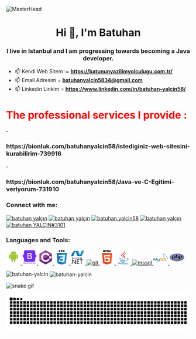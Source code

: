 ![MasterHead](https://siberci.com/wp-content/uploads/2020/03/2020-yili-programlama-dilleri-1024x640.jpeg)

<h1 align="center">Hi 👋, I'm Batuhan</h1>
<h3 align="center">I live in Istanbul and I am progressing towards becoming a Java developer.</h3>

- 📫 Kendi Web Sitem := **https://batununyazilimyolculugu.com.tr/**
- 📫 Email Adresim = **batuhanyalcin5834@gmail.com**
- 📫 Linkedin Linkim = **https://www.linkedin.com/in/batuhan-yalcin58/**
<h1 style="color:red;">The professional services I provide :</h1>
- <h3>https://bionluk.com/batuhanyalcin58/istediginiz-web-sitesini-kurabilirim-739916</h3>
- <h3>https://bionluk.com/batuhanyalcin58/Java-ve-C-Egitimi-veriyorum-731910</h3>


<h3 align="left">Connect with me:</h3>
<p align="left">
<a href="https://www.linkedin.com/in/batuhan-yal%C3%A7in-88862a33a/" target="blank"><img align="center" src="https://raw.githubusercontent.com/rahuldkjain/github-profile-readme-generator/master/src/images/icons/Social/linked-in-alt.svg" alt="batuhan yalçın" height="30" width="40" /></a>
<a href="https://fb.com/batuhan yalçın" target="blank"><img align="center" src="https://raw.githubusercontent.com/rahuldkjain/github-profile-readme-generator/master/src/images/icons/Social/facebook.svg" alt="batuhan yalçın" height="30" width="40" /></a>
<a href="https://instagram.com/batuhan.yalcin58" target="blank"><img align="center" src="https://raw.githubusercontent.com/rahuldkjain/github-profile-readme-generator/master/src/images/icons/Social/instagram.svg" alt="batuhan.yalcin58" height="30" width="40" /></a>
<a href="https://www.youtube.com/c/batuhan yalçın" target="blank"><img align="center" src="https://raw.githubusercontent.com/rahuldkjain/github-profile-readme-generator/master/src/images/icons/Social/youtube.svg" alt="batuhan yalçın" height="30" width="40" /></a>
<a href="https://discord.gg/batuhan YALÇIN#3101" target="blank"><img align="center" src="https://raw.githubusercontent.com/rahuldkjain/github-profile-readme-generator/master/src/images/icons/Social/discord.svg" alt="batuhan YALÇIN#3101" height="30" width="40" /></a>
</p>

<h3 align="left">Languages and Tools:</h3>
<p align="left"> <a href="https://developer.android.com" target="_blank" rel="noreferrer"> <img src="https://raw.githubusercontent.com/devicons/devicon/master/icons/android/android-original-wordmark.svg" alt="android" width="40" height="40"/> </a> <a href="https://getbootstrap.com" target="_blank" rel="noreferrer"> <img src="https://raw.githubusercontent.com/devicons/devicon/master/icons/bootstrap/bootstrap-plain-wordmark.svg" alt="bootstrap" width="40" height="40"/> </a> <a href="https://www.w3schools.com/cs/" target="_blank" rel="noreferrer"> <img src="https://raw.githubusercontent.com/devicons/devicon/master/icons/csharp/csharp-original.svg" alt="csharp" width="40" height="40"/> </a> <a href="https://www.w3schools.com/css/" target="_blank" rel="noreferrer"> <img src="https://raw.githubusercontent.com/devicons/devicon/master/icons/css3/css3-original-wordmark.svg" alt="css3" width="40" height="40"/> </a> <a href="https://dotnet.microsoft.com/" target="_blank" rel="noreferrer"> <img src="https://raw.githubusercontent.com/devicons/devicon/master/icons/dot-net/dot-net-original-wordmark.svg" alt="dotnet" width="40" height="40"/> </a> <a href="https://git-scm.com/" target="_blank" rel="noreferrer"> <img src="https://www.vectorlogo.zone/logos/git-scm/git-scm-icon.svg" alt="git" width="40" height="40"/> </a> <a href="https://www.w3.org/html/" target="_blank" rel="noreferrer"> <img src="https://raw.githubusercontent.com/devicons/devicon/master/icons/html5/html5-original-wordmark.svg" alt="html5" width="40" height="40"/> </a> <a href="https://www.java.com" target="_blank" rel="noreferrer"> <img src="https://raw.githubusercontent.com/devicons/devicon/master/icons/java/java-original.svg" alt="java" width="40" height="40"/> </a> <a href="https://www.microsoft.com/en-us/sql-server" target="_blank" rel="noreferrer"> <img src="https://www.svgrepo.com/show/303229/microsoft-sql-server-logo.svg" alt="mssql" width="40" height="40"/> </a> <a href="https://www.mysql.com/" target="_blank" rel="noreferrer"> <img src="https://raw.githubusercontent.com/devicons/devicon/master/icons/mysql/mysql-original-wordmark.svg" alt="mysql" width="40" height="40"/> </a> <a href="https://www.php.net" target="_blank" rel="noreferrer"> <img src="https://raw.githubusercontent.com/devicons/devicon/master/icons/php/php-original.svg" alt="php" width="40" height="40"/> </a> </p>

<p><img align="left" src="https://github-readme-stats.vercel.app/api/top-langs?username=batuhan-yalcin&show_icons=true&locale=en&layout=compact" alt="batuhan-yalcin" /></p>

<p>&nbsp;<img align="center" src="https://github-readme-stats.vercel.app/api?username=batuhan-yalcin&show_icons=true&locale=en" alt="batuhan-yalcin" /></p>


![snake gif](https://github.com/Batuhan-Yalcin/Batuhan-Yalcin/blob/output/github-contribution-grid-snake.gif)


<picture>
  <source media="(prefers-color-scheme: dark)" srcset="https://raw.githubusercontent.com/Batuhan-Yalcin/Batuhan-Yalcin/output/github-contribution-grid-snake-dark.svg">
  <source media="(prefers-color-scheme: light)" srcset="https://raw.githubusercontent.com/Batuhan-Yalcin/Batuhan-Yalcin/output/github-contribution-grid-snake.svg">
  <img alt="github contribution grid snake animation" src="https://raw.githubusercontent.com/Batuhan-Yalcin/Batuhan-Yalcin/output/github-contribution-grid-snake.svg">
</picture>
